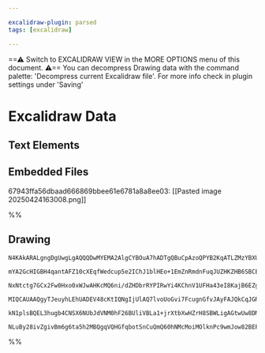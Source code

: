 ```yaml
---

excalidraw-plugin: parsed
tags: [excalidraw]

---
```

==⚠  Switch to EXCALIDRAW VIEW in the MORE OPTIONS menu of this document. ⚠== You can decompress Drawing data with the command palette: 'Decompress current Excalidraw file'. For more info check in plugin settings under 'Saving'


# Excalidraw Data

## Text Elements
## Embedded Files
67943ffa56dbaad666869bbee61e6781a8a8ee03: [[Pasted image 20250424163008.png]]

%%
## Drawing
```compressed-json
N4KAkARALgngDgUwgLgAQQQDwMYEMA2AlgCYBOuA7hADTgQBuCpAzoQPYB2KqATLZMzYBXUtiRoIACyhQ4zZAHoFAc0JRJQgEYA6bGwC2CgF7N6hbEcK4OCtptbErHALRY8RMpWdx8Q1TdIEfARcZgRmBShcZQUebQBGAAYEmjoghH0EDihmbgBtcDBQMBKIEm4IAAkAUSgAdgA1AClNatSSyFhECsJ9aKR+UsxuZwBmUbrtABYATni5ngAOKfi6

mYA2GcHIGBH4qantAFZ10cXEqfWedcup5e2IChJ1blHEo+1EmZnRmdnFuqJUZHKZHB6SBCEZTSbhHRKJB7WZTBbgIwoCKCkNgAawQAGE2Pg2KQKpjrMw4LhAtl2qVNLhsNjlFihBxiASiSSJGSOBSqVkoLTIAAzQj4fAAZVgKIkkgZGkCQogzExOIQAHVnpJuPEHiqsbipTAZehBB4lSzoRxwrk0Lr0RA2JTsGpdnb4Q8WWzrcxbagOEJxXqEAhi

NxNtctg7GCx2Fw0Hxo0xWJwAHKcMQ6ni/dZHDbrRYPIRwYi4KChnV1UFHa43eI8KajB6EZgAEXS5bDaGFBDCD2ZwjgAEliH68gBdB6aYRs6rBTLZMeTh1EDjY7gBoMrtiMivd3sIB6i4IjirrNaN4U9k7Eem4YjrR+LTaaTQh9bxBDnxbxXCLP8hkCSrMO44ioAUHRgPakHxOiy4dGUbJYBUuCJBAhQAL7gPBEC4HAcBSmWYHFJ0EKZBUpakOugw

MIQCAUAAQgyTJeuyhLEhUADEV48cKtIQNgIjUlAQ7lvoUoGvi7FcugnGfvJAyFAJQkCqJGRMYyA6smxnKkuQvKUsJ/GCaQwlqfoABiYqStKYHKoS5Q0SZZliRJaqasQLwJk5KnZOZbmGrZFRmo5SnOapYkAErCFaNo6j5pkRRkADyzqujqHphb5IliRZnBQBZuD6GKbqoGCWWJX5uX5RKhBGGBPBoqU4VVRkAAqWBQAAgkQyjxugwTCoKCUuRkhG

kN1plsBQEL3hugb4CNSX6NUbJdVNM0hF26BUliVBLa1+jrXtbXwHZrH8SBWLigAGtwUw8DMnxVo22Z1G8lxRqUV2EvgACarwzMkPBLH8Sx1EkPx1OVpRGGwBjcCRkD0AQQhgbBJQYQdOUZNF2k+n6EAXTRzIkLV9XcI1JOkGT5ZwLC1MkAAsmwxAIKtuCaME209vgfZKaTOkcWgSMQAxhLbUTyj0gAFDwqzULwCtK3UivJEcACUSqRQgyiBlSFSk

NLuBy28ivZgivBm6g6ta5h2MBQgqVQHGfqbotSnCuQmQ60hNMcMoiMOlknPc9wmJow82BEPTaAR4eDocEVYHxw8whQKuKekGj9tKXYABWCDYDkEpJ3ALNsxzXN7qgvP86UDIu4wbXw/gQcIV0dlhMExdxkqgkqgYp3dGg7sPESu48weR5YuJ6S95w3B1wnCH4KE3W983rfzeKmHgFjdDHuEiNYRhQA==
```
%%